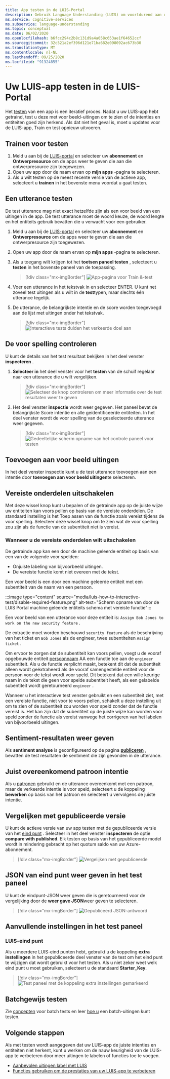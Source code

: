 ```yaml
---
title: App testen in de LUIS-Portal
description: Gebruik Language Understanding (LUIS) om voortdurend aan uw toepassing te werken om deze te verfijnen en de taal inzichten te verbeteren.
ms.service: cognitive-services
ms.subservice: language-understanding
ms.topic: conceptual
ms.date: 06/02/2020
ms.openlocfilehash: b6fcc294c2b8c131d9a4a058c653ae1f64652ccf
ms.sourcegitcommit: 32c521a2ef396d121e71ba682e098092ac673b30
ms.translationtype: MT
ms.contentlocale: nl-NL
ms.lasthandoff: 09/25/2020
ms.locfileid: "91324855"
---
```

# <a name="test-your-luis-app-in-the-luis-portal"></a>Uw LUIS-app testen in de LUIS-Portal

Het [testen](luis-concept-test.md) van een app is een iteratief proces. Nadat u uw LUIS-app hebt getraind, test u deze met voor beeld-uitingen om te zien of de intenties en entiteiten goed zijn herkend. Als dat niet het geval is, moet u updates voor de LUIS-app, Train en test opnieuw uitvoeren.

<!-- anchors for H2 name changes -->
<a name="train-your-app"></a>
<a name="test-your-app"></a>
<a name="access-the-test-page"></a>
<a name="luis-interactive-testing"></a>

## <a name="train-before-testing"></a>Trainen voor testen

1. Meld u aan bij de [LUIS-portal](https://www.luis.ai) en selecteer uw **abonnement** en **Ontwerpresource** om de apps weer te geven die aan die ontwerpresource zijn toegewezen.
1. Open uw app door de naam ervan op **mijn apps** -pagina te selecteren.
1. Als u wilt testen op de meest recente versie van de actieve app, selecteert u **trainen** in het bovenste menu voordat u gaat testen.

## <a name="test-an-utterance"></a>Een utterance testen

De test utterance mag niet exact hetzelfde zijn als een voor beeld van een uitingen in de app. De test utterance moet de woord keuze, de woord lengte en het entiteits gebruik bevatten die u verwacht voor een gebruiker.

1. Meld u aan bij de [LUIS-portal](https://www.luis.ai) en selecteer uw **abonnement** en **Ontwerpresource** om de apps weer te geven die aan die ontwerpresource zijn toegewezen.
1. Open uw app door de naam ervan op **mijn apps** -pagina te selecteren.

1. Als u toegang wilt krijgen tot het **toetsen paneel testen** , selecteert u **testen** in het bovenste paneel van de toepassing.

    > [!div class="mx-imgBorder"]
    > ![App-pagina voor Train &-test](./media/luis-how-to-interactive-test/test.png)

1. Voer een utterance in het tekstvak in en selecteer ENTER. U kunt net zoveel test uitingen als u wilt in de **test**typen, maar slechts één utterance tegelijk.

1. De utterance, de belangrijkste intentie en de score worden toegevoegd aan de lijst met uitingen onder het tekstvak.

    > [!div class="mx-imgBorder"]
    > ![Interactieve tests duiden het verkeerde doel aan](./media/luis-how-to-interactive-test/test-weather-1.png)

## <a name="inspect-the-prediction"></a>De voor spelling controleren

U kunt de details van het test resultaat bekijken in het deel venster **inspecteren** .

1. **Selecteer in** het deel venster voor het **testen** van de schuif regelaar naar een utterance die u wilt vergelijken.

    > [!div class="mx-imgBorder"]
    > ![Selecteer de knop controleren om meer informatie over de test resultaten weer te geven](./media/luis-how-to-interactive-test/inspect.png)

1. Het deel venster **inspectie** wordt weer gegeven. Het paneel bevat de belangrijkste Score intentie en alle geïdentificeerde entiteiten. In het deel venster wordt de voor spelling van de geselecteerde utterance weer gegeven.

    > [!div class="mx-imgBorder"]
    > ![Gedeeltelijke scherm opname van het controle paneel voor testen](./media/luis-how-to-interactive-test/inspect-panel.png)

## <a name="add-to-example-utterances"></a>Toevoegen aan voor beeld uitingen

In het deel venster inspectie kunt u de test utterance toevoegen aan een intentie door **toevoegen aan voor beeld uitingen**te selecteren.

## <a name="disable-required-features"></a>Vereiste onderdelen uitschakelen

Met deze wissel knop kunt u bepalen of de getrainde app op de juiste wijze uw entiteiten kan voors pellen op basis van de vereiste onderdelen. De standaard instelling is het Toep assen van de functie zoals vereist tijdens de voor spelling. Selecteer deze wissel knop om te zien wat de voor spelling zou zijn als de functie van de subentiteit niet is vereist.

### <a name="when-to-disable-required-features"></a>Wanneer u de vereiste onderdelen wilt uitschakelen

De getrainde app kan een door de machine geleerde entiteit op basis van een van de volgende voor spelden:
* Onjuiste labeling van bijvoorbeeld uitingen.
* De vereiste functie komt niet overeen met de tekst.

Een voor beeld is een door een machine geleerde entiteit met een subentiteit van de naam van een persoon.

:::image type="content" source="media/luis-how-to-interactive-test/disable-required-feature.png" alt-text="Scherm opname van door de LUIS Portal machine geleerde entiteits schema met vereiste functie":::

Een voor beeld van een utterance voor deze entiteit is: `Assign Bob Jones to work on the new security feature` .

De extractie moet worden beschouwd `security feature` als de beschrijving van het ticket en `Bob Jones` als de engineer, twee subentiteiten `Assign ticket` .

Om ervoor te zorgen dat de subentiteit kan voors pellen, voegt u de vooraf opgebouwde entiteit [persoonnaam](luis-reference-prebuilt-person.md) AA een functie toe aan de `engineer` subentiteit. Als u de functie verplicht maakt, betekent dit dat de subentiteit alleen wordt geëxtraheerd als de vooraf samengestelde entiteit voor de persoon voor de tekst wordt voor speld. Dit betekent dat een wille keurige naam in de tekst die geen voor spelde subentiteit heeft, als een gelabelde subentiteit wordt geretourneerd `engineer` .

Wanneer u het interactieve test venster gebruikt en een subentiteit ziet, met een vereiste functie, niet voor te voors pellen, schakelt u deze instelling uit om te zien of de subentiteit zou worden voor speld zonder dat de functie vereist is. Het kan zijn dat de subentiteit op de juiste wijze kan worden voor speld zonder de functie als vereist vanwege het corrigeren van het labelen van bijvoorbeeld uitingen.

## <a name="view-sentiment-results"></a>Sentiment-resultaten weer geven

Als **sentiment analyse** is geconfigureerd op de pagina **[publiceren](luis-how-to-publish-app.md#enable-sentiment-analysis)** , bevatten de test resultaten de sentiment die zijn gevonden in de utterance.

## <a name="correct-matched-patterns-intent"></a>Juist overeenkomend patroon intentie

Als u [patronen](luis-concept-patterns.md) gebruikt en de utterance overeenkomt met een patroon, maar de verkeerde intentie is voor speld, selecteert u de koppeling **bewerken** op basis van het patroon en selecteert u vervolgens de juiste intentie.

## <a name="compare-with-published-version"></a>Vergelijken met gepubliceerde versie

U kunt de actieve versie van uw app testen met de gepubliceerde versie van het [eind punt](luis-glossary.md#endpoint) . Selecteer in het deel venster **inspecteren** de optie **compare with published**. Elk testen op basis van het gepubliceerde model wordt in mindering gebracht op het quotum saldo van uw Azure-abonnement.

> [!div class="mx-imgBorder"]
> ![Vergelijken met gepubliceerde](./media/luis-how-to-interactive-test/inspect-panel-compare.png)

## <a name="view-endpoint-json-in-test-panel"></a>JSON van eind punt weer geven in het test paneel
U kunt de eindpunt-JSON weer geven die is geretourneerd voor de vergelijking door de **weer gave JSON**weer geven te selecteren.

> [!div class="mx-imgBorder"]
> ![Gepubliceerd JSON-antwoord](./media/luis-how-to-interactive-test/inspect-panel-compare-json.png)

## <a name="additional-settings-in-test-panel"></a>Aanvullende instellingen in het test paneel

### <a name="luis-endpoint"></a>LUIS-eind punt

Als u meerdere LUIS-eind punten hebt, gebruikt u de koppeling **extra instellingen** in het gepubliceerde deel venster van de test om het eind punt te wijzigen dat wordt gebruikt voor het testen. Als u niet zeker weet welk eind punt u moet gebruiken, selecteert u de standaard **Starter_Key**.

> [!div class="mx-imgBorder"]
> ![Test paneel met de koppeling extra instellingen gemarkeerd](media/luis-how-to-interactive-test/additional-settings-v3-settings.png)


## <a name="batch-testing"></a>Batchgewijs testen
Zie [concepten](luis-concept-batch-test.md) voor batch tests en leer [hoe u](luis-how-to-batch-test.md) een batch-uitingen kunt testen.

## <a name="next-steps"></a>Volgende stappen

Als met testen wordt aangegeven dat uw LUIS-app de juiste intenties en entiteiten niet herkent, kunt u werken om de nauw keurigheid van de LUIS-app te verbeteren door meer uitingen te labelen of functies toe te voegen.

* [Aanbevolen uitingen label met LUIS](luis-how-to-review-endpoint-utterances.md)
* [Functies gebruiken om de prestaties van uw LUIS-app te verbeteren](luis-how-to-add-features.md)
